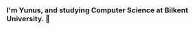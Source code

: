 ### I'm Yunus, and studying Computer Science at Bilkent University. 👋

<!--
**YunusGunay/YunusGunay** is a ✨ _special_ ✨ repository because its `README.md` (this file) appears on your GitHub profile.

Here are some ideas to get you started:

- 🔭 I’m currently studying at Bilkent University.
- 🌱 I’m currently learning computer science.
- 📫 How to reach me: ynsgunayy@gmail.com
- 😄 Pronouns: he/him
